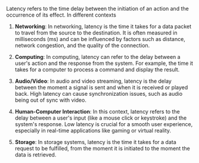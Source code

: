 Latency refers to the time delay between the initiation of an action and the occurrence of its effect. In different contexts
1. **Networking**: In networking, latency is the time it takes for a data packet to travel from the source to the destination. It is often measured in milliseconds (ms) and can be influenced by factors such as distance, network congestion, and the quality of the connection.
    
2. **Computing**: In computing, latency can refer to the delay between a user's action and the response from the system. For example, the time it takes for a computer to process a command and display the result.
    
3. **Audio/Video**: In audio and video streaming, latency is the delay between the moment a signal is sent and when it is received or played back. High latency can cause synchronization issues, such as audio being out of sync with video.
    
4. **Human-Computer Interaction**: In this context, latency refers to the delay between a user's input (like a mouse click or keystroke) and the system's response. Low latency is crucial for a smooth user experience, especially in real-time applications like gaming or virtual reality.
    
5. **Storage**: In storage systems, latency is the time it takes for a data request to be fulfilled, from the moment it is initiated to the moment the data is retrieved.